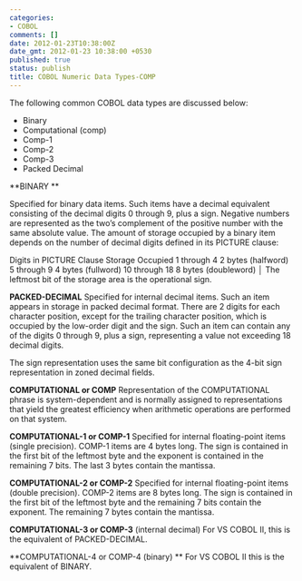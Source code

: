 ```yaml
---
categories:
- COBOL
comments: []
date: 2012-01-23T10:38:00Z
date_gmt: 2012-01-23 10:38:00 +0530
published: true
status: publish
title: COBOL Numeric Data Types-COMP
---
```


The following common COBOL data types are discussed below:

- Binary
- Computational (comp)
- Comp-1
- Comp-2
- Comp-3
- Packed Decimal

**BINARY **

Specified for binary data items. Such items have a decimal equivalent consisting of the decimal digits 0 through 9, plus a sign. Negative numbers are represented as the two’s complement of the positive number with the same absolute value.  The amount of storage occupied by a binary item depends on the number  of decimal digits defined in its PICTURE clause:

Digits in PICTURE Clause Storage Occupied 
1 through 4 2 bytes (halfword) 
5 through 9 4 bytes (fullword) 
10 through 18 8 bytes (doubleword) │ 
The leftmost bit of the storage area is the operational sign.

**PACKED-DECIMAL** 
Specified for internal decimal items. Such an item appears in storage  in packed decimal format. There are 2 digits for each character  position, except for the trailing character position, which is  occupied by the low-order digit and the sign. Such an item can  contain any of the digits 0 through 9, plus a sign, representing a  value not exceeding 18 decimal digits.

The sign representation uses the same bit configuration as the 4-bit  sign representation in zoned decimal fields.

**COMPUTATIONAL or COMP** 
Representation of the COMPUTATIONAL phrase is system-dependent and is  normally assigned to representations that yield the greatest  efficiency when arithmetic operations are performed on that system.

**COMPUTATIONAL-1 or COMP-1**
Specified for internal floating-point items (single precision).  COMP-1 items are 4 bytes long. The sign is contained in the first bit  of the leftmost byte and the exponent is contained in the remaining 7  bits. The last 3 bytes contain the mantissa.

**COMPUTATIONAL-2 or COMP-2** 
Specified for internal floating-point items (double precision). COMP-2 items are 8 bytes long. The sign is contained in the first bit  of the leftmost byte and the remaining 7 bits contain the exponent.  The remaining 7 bytes contain the mantissa.

**COMPUTATIONAL-3 or COMP-3** (internal decimal) 
For VS COBOL II, this is the equivalent of PACKED-DECIMAL.

**COMPUTATIONAL-4 or COMP-4 (binary) **
For VS COBOL II this is the equivalent of BINARY.
